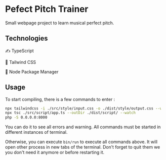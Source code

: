 # Pefect Pitch Trainer

Small webpage project to learn musical perfect pitch.
## Technologies


:writing_hand: TypeScript

:dash: Tailwind CSS

:wrench: Node Package Manager


## Usage
To start compiling, there is a few commands to enter :
```bash
npx tailwindcss -i ./src/style/input.css -o ./dist/style/output.css --watch
npx tsc ./src/script/app.ts --outDir ./dist/script/ --watch
php -S 0.0.0.0:8000
```

You can do it to see all errors and warning.
All commands must be started in different instances of terminal.

Otherwise, you can execute `bin/run` to execute all commands above. It will open other process in new tabs of the terminal.
Don't forget to quit them we you don't need it anymore or before restarting it.
